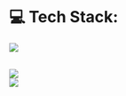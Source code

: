 <h1 align="center">
    <img src="https://readme-typing-svg.herokuapp.com/?font=Righteous&size=35&center=true&vCenter=true&width=500&height=70&duration=4000&lines=Hi+There!+👋;+I'm+Marcos+Portales!;"  alt=""/>
</h1>

<br/>

# 💻 Tech Stack:
<div>
  <img src="https://skillicons.dev/icons?i=next,react,astro,angular,vue,nodejs,express,tailwind,javascript,typescript,html,css,spring,java,flutter,dart,cpp,postgres,mysql,docker,git,github" />
</div>

<br />

![](https://github-readme-stats.vercel.app/api?username=marcosportales&theme=tokyonight&hide_border=false&include_all_commits=true&count_private=true)<br/>
![](https://github-readme-streak-stats.herokuapp.com/?user=marcosportales&theme=tokyonight&hide_border=false)<br/>
